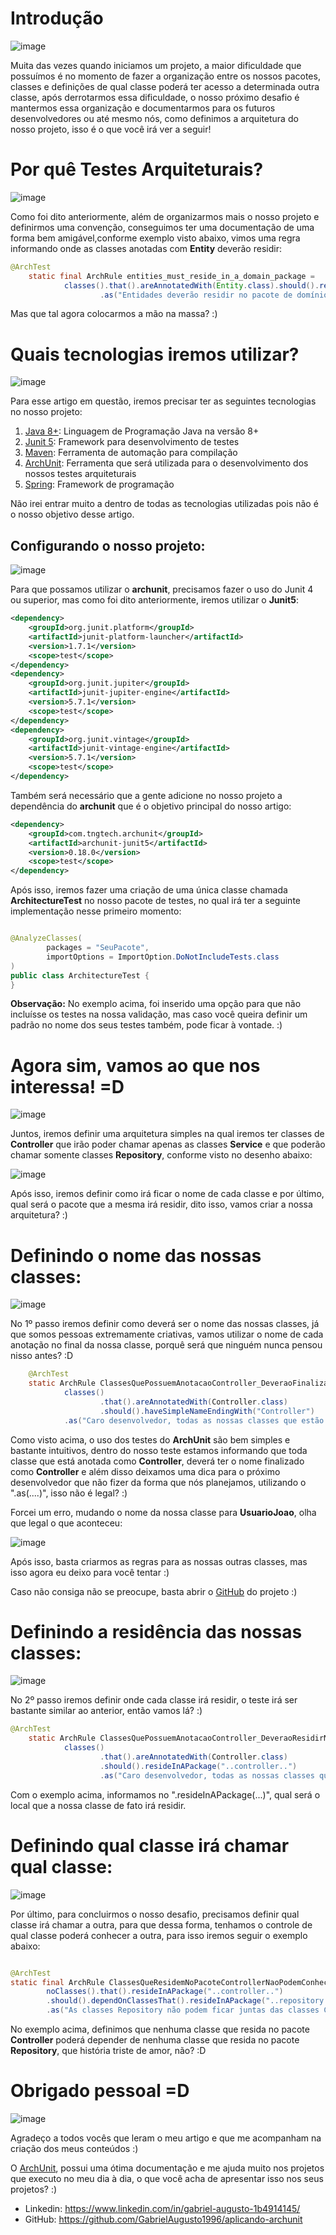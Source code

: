 # Introdução

![image](https://dev-to-uploads.s3.amazonaws.com/uploads/articles/ch5qxnnb24ajcarwjxza.png)

Muita das vezes quando iniciamos um projeto, a maior dificuldade que possuímos é no momento de fazer a organização entre os nossos pacotes, classes e definições de qual classe poderá ter acesso a determinada outra classe, após derrotarmos essa dificuldade, o nosso próximo desafio é mantermos essa organização e documentarmos para os futuros desenvolvedores ou até mesmo nós, como definimos a arquitetura do nosso projeto, isso é o que você irá ver a seguir!

# Por quê Testes Arquiteturais?

![image](https://dev-to-uploads.s3.amazonaws.com/uploads/articles/9oa5262hws7pnosoo3do.png)

Como foi dito anteriormente, além de organizarmos mais o nosso projeto e definirmos uma convenção, conseguimos ter uma documentação de uma forma bem amigável,conforme exemplo visto abaixo, vimos uma regra informando onde as classes anotadas com **Entity** deverão residir:

```java
@ArchTest
    static final ArchRule entities_must_reside_in_a_domain_package =
            classes().that().areAnnotatedWith(Entity.class).should().resideInAPackage("..domain..")
                    .as("Entidades deverão residir no pacote de domínios");
```
Mas que tal agora colocarmos a mão na massa? :)

# Quais tecnologias iremos utilizar?

![image](https://dev-to-uploads.s3.amazonaws.com/uploads/articles/uitj9v0o6k6xhtepa8i9.png)

Para esse artigo em questão, iremos precisar ter as seguintes tecnologias no nosso projeto:

1. [Java 8+](https://www.java.com/pt-BR/download/help/whatis_java.html): Linguagem de Programação Java na versão 8+
2. [Junit 5](https://junit.org/junit5/): Framework para desenvolvimento de testes
3. [Maven](https://maven.apache.org/): Ferramenta de automação para compilação
4. [ArchUnit](https://www.archunit.org/): Ferramenta que será utilizada para o desenvolvimento dos nossos testes arquiteturais
5. [Spring](https://spring.io/): Framework de programação

Não irei entrar muito a dentro de todas as tecnologias utilizadas pois não é o nosso objetivo desse artigo.

## Configurando o nosso projeto:

![image](https://dev-to-uploads.s3.amazonaws.com/uploads/articles/vc5dbouy55a2xq6iyn5z.png)

Para que possamos utilizar o **archunit**, precisamos fazer o uso do Junit 4 ou superior, mas como foi dito anteriormente, iremos utilizar o **Junit5**:

```xml
<dependency>
    <groupId>org.junit.platform</groupId>
    <artifactId>junit-platform-launcher</artifactId>
    <version>1.7.1</version>
    <scope>test</scope>
</dependency>
<dependency>
    <groupId>org.junit.jupiter</groupId>
    <artifactId>junit-jupiter-engine</artifactId>
    <version>5.7.1</version>
    <scope>test</scope>
</dependency>
<dependency>
    <groupId>org.junit.vintage</groupId>
    <artifactId>junit-vintage-engine</artifactId>
    <version>5.7.1</version>
    <scope>test</scope>
</dependency>
```
Também será necessário que a gente adicione no nosso projeto a dependência do **archunit** que é o objetivo principal do nosso artigo:

```xml
<dependency>
    <groupId>com.tngtech.archunit</groupId>
    <artifactId>archunit-junit5</artifactId>
    <version>0.18.0</version>
    <scope>test</scope>
</dependency>
```
Após isso, iremos fazer uma criação de uma única classe chamada **ArchitectureTest** no nosso pacote de testes, no qual irá ter a seguinte implementação nesse primeiro momento:

```java

@AnalyzeClasses(
        packages = "SeuPacote",
        importOptions = ImportOption.DoNotIncludeTests.class
)
public class ArchitectureTest {
}
```
**Observação:** No exemplo acima, foi inserido uma opção para que não incluísse os testes na nossa validação, mas caso você queira definir um padrão no nome dos seus testes também, pode ficar à vontade. :)

# Agora sim, vamos ao que nos interessa! =D

![image](https://dev-to-uploads.s3.amazonaws.com/uploads/articles/r5ijbphlme995jvlam0b.png)

Juntos, iremos definir uma arquitetura simples na qual iremos ter classes de **Controller** que irão poder chamar apenas as classes **Service** e que poderão chamar somente classes **Repository**, conforme visto no desenho abaixo:

![image](https://dev-to-uploads.s3.amazonaws.com/uploads/articles/3waa6n7a3gn6hnfsbpw6.png)

Após isso, iremos definir como irá ficar o nome de cada classe e por último, qual será o pacote que a mesma irá residir, dito isso, vamos criar a nossa arquitetura? :)

# Definindo o nome das nossas classes:

![image](https://dev-to-uploads.s3.amazonaws.com/uploads/articles/o28rw5zmucv52lfvx23z.png)

No 1º passo iremos definir como deverá ser o nome das nossas classes, já que somos pessoas extremamente criativas, vamos utilizar o nome de cada anotação no final da nossa classe, porquê será que ninguém nunca pensou nisso antes? :D

```java
    @ArchTest
    static ArchRule ClassesQuePossuemAnotacaoController_DeveraoFinalizarComNomeController =
            classes()
                    .that().areAnnotatedWith(Controller.class)
                    .should().haveSimpleNameEndingWith("Controller")
            .as("Caro desenvolvedor, todas as nossas classes que estão anotadas como Controller, deverão ter o nome finalizado com Controller");
```

Como visto acima, o uso dos testes do **ArchUnit** são bem simples e bastante intuitivos, dentro do nosso teste estamos informando que toda classe que está anotada como **Controller**, deverá ter o nome finalizado como **Controller** e além disso deixamos uma dica para o próximo desenvolvedor que não fizer da forma que nós planejamos, utilizando o ".as(....)", isso não é legal? :)

Forcei um erro, mudando o nome da nossa classe para **UsuarioJoao**, olha que legal o que aconteceu:

![image](https://dev-to-uploads.s3.amazonaws.com/uploads/articles/lwmqwciz20ztka9e63t6.png)

Após isso, basta criarmos as regras para as nossas outras classes, mas isso agora eu deixo para você tentar :)

Caso não consiga não se preocupe, basta abrir o [GitHub](https://github.com/GabrielAugusto1996/aplicando-archunit) do projeto :)

# Definindo a residência das nossas classes:

![image](https://dev-to-uploads.s3.amazonaws.com/uploads/articles/miwqb0ul4jxdmhqdusrt.png)

No 2º passo iremos definir onde cada classe irá residir, o teste irá ser bastante similar ao anterior, então vamos lá? :)

```java
@ArchTest
    static ArchRule ClassesQuePossuemAnotacaoController_DeveraoResidirNoPacoteController =
            classes()
                    .that().areAnnotatedWith(Controller.class)
                    .should().resideInAPackage("..controller..")
                    .as("Caro desenvolvedor, todas as nossas classes que estão anotadas como Controller, deverão residir no pacote *.controller");
```

Com o exemplo acima, informamos no ".resideInAPackage(...)", qual será o local que a nossa classe de fato irá residir.

# Definindo qual classe irá chamar qual classe:

![image](https://dev-to-uploads.s3.amazonaws.com/uploads/articles/t3rc7mpw5stpdqie13cv.png)

Por último, para concluirmos o nosso desafio, precisamos definir qual classe irá chamar a outra, para que dessa forma, tenhamos o controle de qual classe poderá conhecer a outra, para isso iremos seguir o exemplo abaixo:

```java

@ArchTest
static final ArchRule ClassesQueResidemNoPacoteControllerNaoPodemConhecerRepository =
        noClasses().that().resideInAPackage("..controller..")
        .should().dependOnClassesThat().resideInAPackage("..repository..")
        .as("As classes Repository não podem ficar juntas das classes Controller :(");

```
No exemplo acima, definimos que nenhuma classe que resida no pacote **Controller** poderá depender de nenhuma classe que resida no pacote **Repository**, que história triste de amor, não? :D

# Obrigado pessoal =D

![image](https://dev-to-uploads.s3.amazonaws.com/uploads/articles/n7hbpeodptbcdpqoxds0.png)

Agradeço a todos vocês que leram o meu artigo e que me acompanham na criação dos meus conteúdos :)

O [ArchUnit](https://www.archunit.org/getting-started), possui uma ótima documentação e me ajuda muito nos projetos que executo no meu dia à dia, o que você acha de apresentar isso nos seus projetos? :)

- Linkedin: https://www.linkedin.com/in/gabriel-augusto-1b4914145/
- GitHub: https://github.com/GabrielAugusto1996/aplicando-archunit 